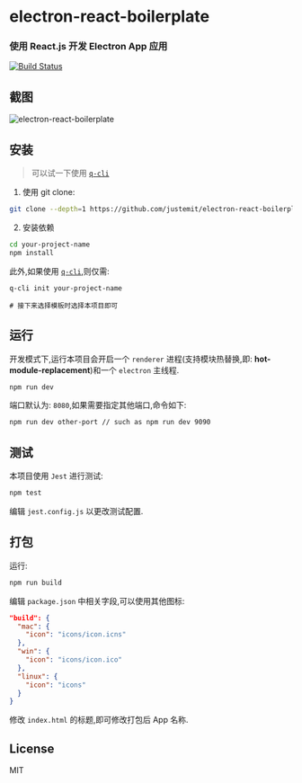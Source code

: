 # electron-react-boilerplate

### 使用 React.js 开发 Electron App 应用

[![Build Status](https://travis-ci.org/justemit/electron-react-boilerplate.svg?branch=master)](https://travis-ci.org/justemit/electron-react-boilerplate)

## 截图

![electron-react-boilerplate](http://pcj3271t7.bkt.clouddn.com/electron-react-boilerplate.png)

## 安装

> 可以试一下使用 [`q-cli`](https://github.com/justemit/q-cli)

1.  使用 git clone:

```bash
git clone --depth=1 https://github.com/justemit/electron-react-boilerplate.git ypur-project-name
```

2.  安装依赖

```bash
cd your-project-name
npm install
```

此外,如果使用 [`q-cli`](https://github.com/justemit/q-cli),则仅需:

```shell
q-cli init your-project-name

# 接下来选择模板时选择本项目即可
```

## 运行

开发模式下,运行本项目会开启一个 `renderer` 进程(支持模块热替换,即: **hot-module-replacement**)和一个 `electron` 主线程.

```bash
npm run dev
```

端口默认为: `8080`,如果需要指定其他端口,命令如下:

```bash
npm run dev other-port // such as npm run dev 9090
```

## 测试

本项目使用 `Jest` 进行测试:

```bash
npm test
```

编辑 `jest.config.js` 以更改测试配置.

## 打包

运行:

```bash
npm run build
```

编辑 `package.json` 中相关字段,可以使用其他图标:

```json
"build": {
  "mac": {
    "icon": "icons/icon.icns"
  },
  "win": {
    "icon": "icons/icon.ico"
  },
  "linux": {
    "icon": "icons"
  }
}
```

修改 `index.html` 的标题,即可修改打包后 App 名称.

## License

MIT
